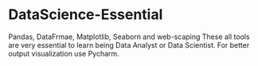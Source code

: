 # DataScience-Essential
Pandas, DataFrmae, Matplotlib, Seaborn and web-scaping
These all tools are very essential to learn being Data Analyst or Data Scientist. For better output visualization use Pycharm.
